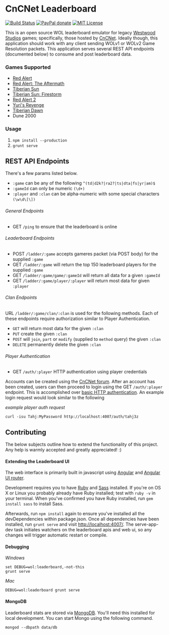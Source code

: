 # CnCNet Leaderboard
[![Build Status](https://travis-ci.org/sean3z/wol-ladder.svg?branch=develop)](https://travis-ci.org/sean3z/wol-ladder) [![PayPal donate](https://img.shields.io/badge/paypal-donate-yellow.svg)](https://www.paypal.com/cgi-bin/webscr?cmd=_donations&business=5PWNYVG8W7UFS&lc=US&item_name=CnCNet%20leaderboard&currency_code=USD&bn=PP%2dDonationsBF%3abtn_donateCC_LG%2egif%3aNonHostedGuest) [![MIT License](https://img.shields.io/badge/license-MIT-blue.svg)](http://opensource.org/licenses/MIT)

This is an open source WOL leaderboard emulator for legacy [Westwood Studios](http://en.wikipedia.org/wiki/Westwood_Studios) games; specifically, those hosted by [CnCNet](http://cncnet.org). Ideally though, this application should work with any client sending WOLv1 or WOLv2 Game Resolution packets. This application serves several REST API endpoints (documented below) to consume and post leaderboard data.

### Games Supported
* [Red Alert](http://cncnet.org/leaderboard/#/ra)
* [Red Alert: The Aftermath](http://cncnet.org/leaderboard/#/am)
* [Tiberian Sun](http://cncnet.org/leaderboard/#/ts)
* [Tiberian Sun: Firestorm](http://cncnet.org/leaderboard/#/fs)
* [Red Alert 2](http://cncnet.org/leaderboard/#/ra2)
* [Yuri's Revenge](http://cncnet.org/leaderboard/#/yr)
* [Tiberian Dawn](http://cncnet.org/leaderboard/#/td)
* Dune 2000

### Usage
1. `npm install --production`
2. `grunt serve`

## REST API Endpoints
There's a few params listed below.

* `:game` can be any of the following `^(td|d2k?|ra2?|ts|dta|fs|yr|am)$`
* `:gameId` can only be numeric `(\d+)`
* `:player` and `:clan` can be alpha-numeric with some special characters `(\w\d\[\])`

###### General Endpoints
* GET `/ping` to ensure that the leaderboard is online

###### Leaderboard Endpoints
* POST `/ladder/:game` accepts gameres packet (via POST body) for the supplied `:game`
* GET `/ladder/:game` will return the top 150 leaderboard players for the supplied `:game`
* GET `/ladder/:game/game/:gameId` will return all data for a given `:gameId`
* GET `/ladder/:game/player/:player` will return most data for given `:player`

###### Clan Endpoints
URL `/ladder/:game/clan/:clan` is used for the following methods. Each of these endpoints require authorization similar to Player Authentication. 
* `GET`  will return most data for the given `:clan`
* `PUT` create the given `:clan`
* `POST` will `join`, `part` or `modify` (supplied to `method` query) the given `:clan`
* `DELETE` permanently delete the given `:clan`

###### Player Authentication
* GET `/auth/:player` HTTP authentication using player credentials

Accounts can be created using the [CnCNet forum](http://cnc-comm.com/community/index.php?action=register). After an account has been created, users can then proceed to login using the GET `/auth/:player` endpoint. This is accomplished over [basic HTTP authentication](http://en.wikipedia.org/wiki/Basic_access_authentication). An example login request would look similar to the following

_example player auth request_
```shell
curl -isu Tahj:MyPassword http://localhost:4007/auth/tahj3z
```

## Contributing
The below subjects outline how to extend the functionality of this project. Any help is warmly accepted and greatly appreciated! :)

#### Extending the Leaderboard UI
The web interface is primarily built in javascript using [Angular](https://angularjs.org/) and [Angular UI router](http://angular-ui.github.io/ui-router/site).

Development requires you to have [Ruby](http://www.ruby-lang.org/en/downloads/) and [Sass](http://sass-lang.com/download.html) installed. If you're on OS X or Linux you probably already have Ruby installed; test with `ruby -v` in your terminal. When you've confirmed you have Ruby installed, run `gem install sass` to install Sass.

Afterwards, run `npm install` again to ensure you've installed all the devDependencies within package.json. Once all dependencies have been installed, run `grunt serve` and visit [http://localhost:4007/](http://localhost:4007/). The serve-app-dev task initiates watchers on the leaderboard apis and web ui, so any changes will trigger automatic restart or compile.

#### Debugging
_Windows_
```shell
set DEBUG=wol:leaderboard,-not-this
grunt serve
```

_Mac_
```shell
DEBUG=wol:leaderboard grunt serve
```

#### MongoDB
Leaderboard stats are stored via [MongoDB](https://www.mongodb.org/). You'll need this installed for local development. You can start Mongo using the following command.
```shell
mongod --dbpath data/db
```
